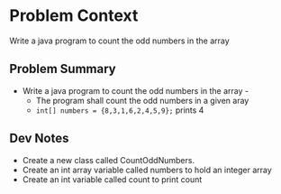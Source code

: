 
# Problem Context
Write a java program to count the odd numbers in the array

## Problem Summary
- Write a java program  to count the odd numbers in the array  -
  - The program shall count the odd numbers in a given aray
  - `int[] numbers = {8,3,1,6,2,4,5,9};` prints 4


## Dev Notes
- Create a new class called CountOddNumbers.
- Create an int array variable called numbers to hold an integer array
- Create an int variable called count to print count
